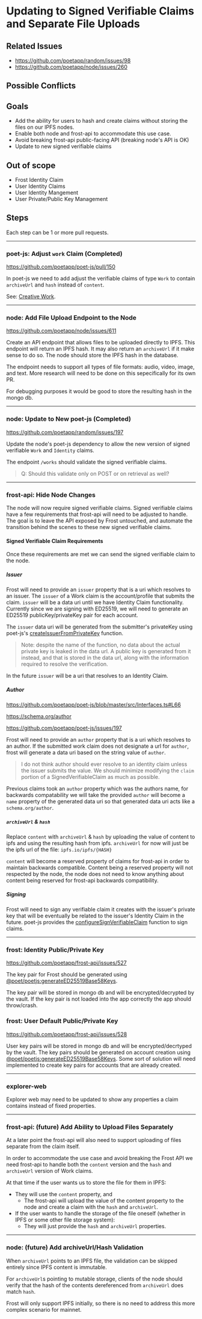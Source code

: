# Updating to Signed Verifiable Claims and Separate File Uploads

## Related Issues
- https://github.com/poetapp/random/issues/98
- https://github.com/poetapp/node/issues/260

## Possible Conflicts

## Goals

* Add the ability for users to hash and create claims without storing the files on our IPFS nodes.
* Enable both node and frost-api to accommodate this use case.
* Avoid breaking frost-api public-facing API (breaking node's API is OK)
* Update to new signed verifiable claims

## Out of scope

* Frost Identity Claim
* User Identity Claims
* User Identity Mangement
* User Private/Public Key Management

## Steps

Each step can be 1 or more pull requests.

---- 

### poet-js: Adjust `work` Claim (Completed)

https://github.com/poetapp/poet-js/pull/150

In poet-js we need to add adjust the verifiable claims of type `Work` to contain `archiveUrl` and `hash` instead of `content`.

See: [Creative Work](https://github.com/poetapp/random/blob/master/claim-types/creative-work.md).

----

### node: Add File Upload Endpoint to the Node

https://github.com/poetapp/node/issues/611

Create an API endpoint that allows files to be uploaded directly to IPFS. This endpoint will return an IPFS hash. It may also return an `archiveUrl` if it make sense to do so. The node should store the IPFS hash in the database.

The endpoint needs to support all types of file formats: audio, video, image, and text. More research will need to be done on this sepecifically for its own PR.

For debugging purposes it would be good to store the resulting hash in the mongo db.

---- 

### node: Update to New poet-js (Completed)

https://github.com/poetapp/random/issues/197

Update the node's poet-js dependency to allow the new version of signed verifiable `Work` and `Identity` claims.

The endpoint `/works` should validate the signed verifiable claims.

> Q: Should this validate only on POST or on retrieval as well?

---- 

### frost-api: Hide Node Changes

The node will now require signed verifiable claims. Signed verifiable claims have a few requirements that frost-api will need to be adjusted to handle. The goal is to leave the API exposed by Frost untouched, and automate the transition behind the scenes to these new signed verifiable claims.

#### Signed Verifiable Claim Requirements

Once these requirements are met we can send the signed verifiable claim to the node.

##### Issuer

Frost will need to provide an `issuer` property that is a uri which resolves to an issuer.  The `issuer` of a Work claim 
is the account/profile that submits the claim. `issuer` will be a data uri until we have Identity Claim functionality. 
Currently since we are signing with ED25519, we will need to generate an ED25519 publicKey/privateKey pair for each account.

The `issuer` data uri will be generated from the submitter's privateKey using poet-js's [createIssuerFromPrivateKey](https://github.com/poetapp/poet-js/blob/master/src/util/KeyHelper.ts#L106) function.

> Note: despite the name of the function, no data about the actual private key is leaked in the data url. 
A public key is generated from it instead, and that is stored in the data url, along with the information required to 
resolve the verification.

In the future `issuer` will be a uri that resolves to an Identity Claim.

##### Author

https://github.com/poetapp/poet-js/blob/master/src/Interfaces.ts#L66

https://schema.org/author

https://github.com/poetapp/poet-js/issues/197

Frost will need to provide an `author` property that is a uri which resolves to an author. If the submitted work claim 
does not designate a url for `author`, frost will generate a data uri based on the string value of `author`.

> I do not think author should ever resolve to an identity claim unless the issuer submits the value. We should minimize 
modifying the `claim` portion of a SignedVerifiableClaim as much as possible.

Previous claims took an `author` property which was the authors name, for backwards compatability we will take the provided
 `author` will become a `name` property of the generated data uri so that generated data uri acts like a `schema.org/author`.

##### `archiveUrl` & `hash`

Replace `content` with `archiveUrl` & `hash` by uploading the value of content to ipfs and using the resulting hash from ipfs. `archiveUrl` for now will just be the ipfs url of the file: `ipfs.io/ipfs/{HASH}`

`content` will become a reserved property of claims for frost-api in order to maintain backwards compatible. Content being a reserved property will not respected by the node, the node does not need to know anything about content being reserved for frost-api backwards compatibility.

##### Signing

Frost will need to sign any verifiable claim it creates with the issuer's private key that will be eventually be related 
to the issuer's Identity Claim in the future. poet-js provides the [configureSignVerifiableClaim](https://github.com/poetapp/poet-js/blob/master/src/VerifiableClaimSigner.ts#L48) function to sign claims.

----

### frost: Identity Public/Private Key

https://github.com/poetapp/frost-api/issues/527

The key pair for Frost should be generated using [@poet/poetjs:generateED25519Base58Keys](https://github.com/poetapp/poet-js/blob/master/src/util/KeyHelper.ts#L141).

The key pair will be stored in mongo db and will be encrypted/decrypted by the vault. If the key pair is not loaded into the app correctly the app should throw/crash.

### frost: User Default Public/Private Key
https://github.com/poetapp/frost-api/issues/528

User key pairs will be stored in mongo db and will be encrypted/decrtyped by the vault. The key pairs should be generated on
account creation using [@poet/poetjs:generateED25519Base58Keys](https://github.com/poetapp/poet-js/blob/master/src/util/KeyHelper.ts#L141). 
Some sort of solution will need implemented to create key pairs for accounts that are already created.

---- 

### explorer-web

Explorer web may need to be updated to show any properties a claim contains instead of fixed properties.

----

### frost-api: (future) Add Ability to Upload Files Separately 

At a later point the frost-api will also need to support uploading of files separate from the claim itself.

In order to accommodate the use case and avoid breaking the Frost API we need frost-api to handle both the `content` version and the `hash` and `archiveUrl` version of Work claims.

At that time if the user wants us to store the file for them in IPFS:
* They will use the `content` property, and
  * The frost-api will upload the value of the content property to the node and create a claim with the `hash` and `archiveUrl`.
* If the user wants to handle the storage of the file oneself (whether in IPFS or some other file storage system):
  * They will just provide the `hash` and `archiveUrl` properties.

----

### node: (future) Add archiveUrl/Hash Validation

When `archiveUrl` points to an IPFS file, the validation can be skipped entirely since IPFS content is immutable.

For `archiveUrl`s pointing to mutable storage, clients of the node should verify that the hash of the contents dereferenced from `archiveUrl` does match `hash`.

Frost will only support IPFS initially, so there is no need to address this more complex scenario for mainnet.
